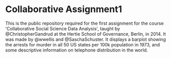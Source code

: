Collaborative Assignment1
=======================

This is the public repository required for the first assignment for the course 'Collaborative Social Science Data Analysis', taught by @ChristopherGandrud at the Hertie School of Governance, Berlin, in 2014. It was made by @wwellis and @SaschaSchuster. It displays a barplot showing the arrests for murder in all 50 US states per 100k population in 1973, and some descriptive information on telephone distribution in the world.
